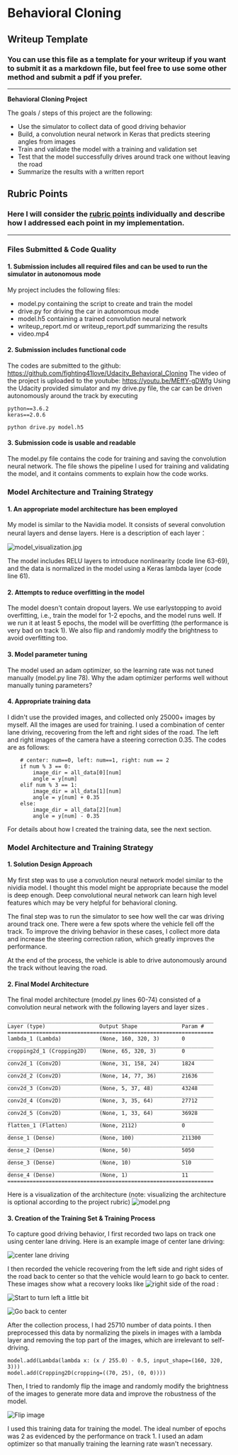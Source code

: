 # **Behavioral Cloning** 

## Writeup Template

### You can use this file as a template for your writeup if you want to submit it as a markdown file, but feel free to use some other method and submit a pdf if you prefer.

---

**Behavioral Cloning Project**

The goals / steps of this project are the following:
* Use the simulator to collect data of good driving behavior
* Build, a convolution neural network in Keras that predicts steering angles from images
* Train and validate the model with a training and validation set
* Test that the model successfully drives around track one without leaving the road
* Summarize the results with a written report


[//]: # (Image References)

[image1]: ./examples/placeholder.png "Model Visualization"
[image2]: ./examples/placeholder.png "Grayscaling"
[image3]: ./examples/placeholder_small.png "Recovery Image"
[image4]: ./examples/placeholder_small.png "Recovery Image"
[image5]: ./examples/placeholder_small.png "Recovery Image"
[image6]: ./examples/placeholder_small.png "Normal Image"
[image7]: ./examples/placeholder_small.png "Flipped Image"

## Rubric Points
### Here I will consider the [rubric points](https://review.udacity.com/#!/rubrics/432/view) individually and describe how I addressed each point in my implementation.  

---
### Files Submitted & Code Quality

#### 1. Submission includes all required files and can be used to run the simulator in autonomous mode

My project includes the following files:
* model.py containing the script to create and train the model
* drive.py for driving the car in autonomous mode
* model.h5 containing a trained convolution neural network 
* writeup_report.md or writeup_report.pdf summarizing the results
* video.mp4

#### 2. Submission includes functional code
The codes are submitted to the github: https://github.com/fighting41love/Udacity_Behavioral_Cloning
The video of the project is uploaded to the youtube: https://youtu.be/MEffY-gDWfg
Using the Udacity provided simulator and my drive.py file, the car can be driven autonomously around the track by executing 

```
python==3.6.2
keras==2.0.6

python drive.py model.h5
```

#### 3. Submission code is usable and readable

The model.py file contains the code for training and saving the convolution neural network. The file shows the pipeline I used for training and validating the model, and it contains comments to explain how the code works.

### Model Architecture and Training Strategy

#### 1. An appropriate model architecture has been employed

My model is similar to the Navidia model. It consists of several convolution neural layers and dense layers.
Here is a description of each layer：

![model_visualization.jpg](http://upload-images.jianshu.io/upload_images/2528310-e9a4da88e282c342.jpg?imageMogr2/auto-orient/strip%7CimageView2/2/w/860)

The model includes RELU layers to introduce nonlinearity (code line 63-69), and the data is normalized in the model using a Keras lambda layer (code line 61). 

#### 2. Attempts to reduce overfitting in the model

The model doesn't contain dropout layers. We use earlystopping to avoid overfitting, i.e., train the model for 1-2 epochs,  and the model runs well. If we run it at least 5 epochs, the model will be overfitting (the performance is very bad on track 1). We also flip and randomly modify the brightness to avoid overfitting too.

#### 3. Model parameter tuning

The model used an adam optimizer, so the learning rate was not tuned manually (model.py line 78).
Why the adam optimizer performs well without manually tuning parameters?

#### 4. Appropriate training data

I didn't use the provided images, and collected only 25000+ images by myself. All the images are used for training. I used a combination of center lane driving, recovering from the left and right sides of the road. The left and right images of the camera have a steering correction 0.35. The codes are as follows:
```
    # center: num==0, left: num==1, right: num == 2
    if num % 3 == 0:
        image_dir = all_data[0][num]
        angle = y[num]
    elif num % 3 == 1:
        image_dir = all_data[1][num]
        angle = y[num] + 0.35
    else:
        image_dir = all_data[2][num]
        angle = y[num] - 0.35
```

For details about how I created the training data, see the next section. 

### Model Architecture and Training Strategy

#### 1. Solution Design Approach


My first step was to use a convolution neural network model similar to the nividia model. I thought this model might be appropriate because the model is deep enough. Deep convolutional neural network can learn high level features which may be very helpful for behavioral cloning.


The final step was to run the simulator to see how well the car was driving around track one. There were a few spots where the vehicle fell off the track. To improve the driving behavior in these cases, I collect more data and increase the steering correction ration, which greatly improves the performance.

At the end of the process, the vehicle is able to drive autonomously around the track without leaving the road.

#### 2. Final Model Architecture

The final model architecture (model.py lines 60-74) consisted of a convolution neural network with the following layers and layer sizes .

```
_________________________________________________________________
Layer (type)                 Output Shape              Param #   
=================================================================
lambda_1 (Lambda)            (None, 160, 320, 3)       0         
_________________________________________________________________
cropping2d_1 (Cropping2D)    (None, 65, 320, 3)        0         
_________________________________________________________________
conv2d_1 (Conv2D)            (None, 31, 158, 24)       1824      
_________________________________________________________________
conv2d_2 (Conv2D)            (None, 14, 77, 36)        21636     
_________________________________________________________________
conv2d_3 (Conv2D)            (None, 5, 37, 48)         43248     
_________________________________________________________________
conv2d_4 (Conv2D)            (None, 3, 35, 64)         27712     
_________________________________________________________________
conv2d_5 (Conv2D)            (None, 1, 33, 64)         36928     
_________________________________________________________________
flatten_1 (Flatten)          (None, 2112)              0         
_________________________________________________________________
dense_1 (Dense)              (None, 100)               211300    
_________________________________________________________________
dense_2 (Dense)              (None, 50)                5050      
_________________________________________________________________
dense_3 (Dense)              (None, 10)                510       
_________________________________________________________________
dense_4 (Dense)              (None, 1)                 11        
=================================================================
```

Here is a visualization of the architecture (note: visualizing the architecture is optional according to the project rubric)
![model.png](http://upload-images.jianshu.io/upload_images/2528310-ccc57bd9c3e88c90.png?imageMogr2/auto-orient/strip%7CimageView2/2/w/1240)


#### 3. Creation of the Training Set & Training Process

To capture good driving behavior, I first recorded two laps on track one using center lane driving. Here is an example image of center lane driving:


![center lane driving](http://upload-images.jianshu.io/upload_images/2528310-f8034952c89755b7.jpg?imageMogr2/auto-orient/strip%7CimageView2/2/w/1240)

I then recorded the vehicle recovering from the left side and right sides of the road back to center so that the vehicle would learn to go back to center. These images show what a recovery looks like
![righit side of the road](http://upload-images.jianshu.io/upload_images/2528310-92fac6319847224f.jpg?imageMogr2/auto-orient/strip%7CimageView2/2/w/1240) :

![Start to turn left a little bit](http://upload-images.jianshu.io/upload_images/2528310-e53f3e6da0a2d00e.jpg?imageMogr2/auto-orient/strip%7CimageView2/2/w/1240)

![Go back to center](http://upload-images.jianshu.io/upload_images/2528310-7fd9348cbab8d4ad.jpg?imageMogr2/auto-orient/strip%7CimageView2/2/w/1240)


After the collection process, I had 25710 number of data points. I then preprocessed this data by normalizing  the pixels in images with a lambda layer and removing the top part of the images, which are irrelevant to self-driving.

 ```
model.add(Lambda(lambda x: (x / 255.0) - 0.5, input_shape=(160, 320, 3)))
model.add(Cropping2D(cropping=((70, 25), (0, 0))))
```

Then, I tried to randomly flip the image and randomly modify the brightness of the images to generate more data and  improve the robustness of the model.

![Flip image](http://upload-images.jianshu.io/upload_images/2528310-7b02d6a93dc57d9d.png?imageMogr2/auto-orient/strip%7CimageView2/2/w/860)

I used this training data for training the model. The ideal number of epochs was 2 as evidenced by the performance on track 1. I used an adam optimizer so that manually training the learning rate wasn't necessary.
